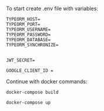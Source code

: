 To start create .env file with variables:
```
TYPEORM_HOST=
TYPEORM_PORT=
TYPEORM_USERNAME=
TYPEORM_PASSWORD=
TYPEORM_DATABASE=
TYPEORM_SYNCHRONIZE=


JWT_SECRET= 

GOOGLE_CLIENT_ID = 
```

Continue with docker commands:
```
docker-compose build
```

```
docker-compose up
```

